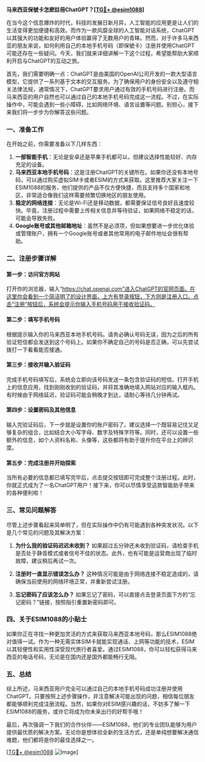 **马来西亚保號卡怎麽註冊ChatGPT？[[TG💪+ @esim1088](https://t.me/s/esim1088)]**

在当今这个信息爆炸的时代，科技的发展日新月异，人工智能的应用更是让人们的生活变得更加便捷和高效。而作为一款风靡全球的人工智能对话系统，ChatGPT以其强大的功能和友好的用户体验赢得了无数用户的青睐。然而，对于许多马来西亚的朋友来说，如何利用自己的本地手机号码（即保號卡）注册并使用ChatGPT可能还存在一些疑问。今天，我们就来详细讲解一下这个过程，希望能帮助大家顺利开启与ChatGPT的互动之旅。

首先，我们需要明确一点：ChatGPT是由美国的OpenAI公司开发的一款大型语言模型，它提供了一系列基于文本的交互服务。为了确保用户的身份安全以及遵守相关法律法规，通常情况下，ChatGPT要求用户通过有效的手机号码进行注册。而马来西亚的用户自然也可以通过自己的本地手机号码完成这一流程。不过，在实际操作中，可能会遇到一些小障碍，比如网络环境、语言设置等问题。别担心，接下来我们将一步步为你解答这些问题。

### **一、准备工作**

在开始之前，你需要准备以下几样东西：

1. **一部智能手机**：无论是安卓还是苹果手机都可以，但建议选择性能较好、内存充足的设备。
2. **马来西亚本地手机号码**：这是注册ChatGPT的关键所在。如果你还没有本地号码，可以通过购买虚拟SIM卡或者ESIM的方式来获取。这里推荐大家关注一下ESIM1088的服务，他们提供的产品不仅方便快捷，而且支持多个国家和地区，非常适合像我们这样需要频繁切换地区的朋友使用。
3. **稳定的网络连接**：无论是Wi-Fi还是移动数据，都需要保证信号良好且速度较快。毕竟，注册过程中需要上传相关信息并等待验证，如果网络不稳定的话，可能会导致失败。
4. **Google账号或其他邮箱地址**：虽然不是必须项，但如果想要进一步优化体验或管理账户，拥有一个Google账号或者其他常用的电子邮件地址会很有帮助。

### **二、注册步骤详解**

#### **第一步：访问官方网站**
打开你的浏览器，输入“https://chat.openai.com”进入ChatGPT的官网页面。在这里你会看到一个简洁明了的设计界面，上方有登录按钮，下方则是注册入口。点击“注册”按钮后，系统会提示你输入手机号码用于接收验证码。

#### **第二步：填写手机号码**
根据提示输入你的马来西亚本地手机号码。请务必确认号码无误，因为之后的所有验证短信都会发送到这个号码上。如果你不确定自己的号码是否正确，可以先尝试拨打一下看看能否接通。

#### **第三步：接收并输入验证码**
完成手机号码填写后，系统会立即向该号码发送一条包含验证码的短信。打开手机上的信息应用，找到刚刚收到的验证码，并将其准确地填入网站对应的输入框内。有时候由于网络延迟，验证码可能会稍晚才到达，请耐心等待几分钟再试。

#### **第四步：设置密码及其他信息**
输入完验证码后，下一步就是设置你的账户密码了。建议选择一个既容易记住又足够复杂的组合，比如结合大小写字母、数字及特殊字符等。同时，还可以设置一些额外的信息，如个人资料名称、头像等，这些都将有助于提升你在平台上的辨识度。

#### **第五步：完成注册并开始探索**
当所有必要的信息都已填写完毕后，点击提交按钮即可完成整个注册过程。此时，你就正式成为了一名ChatGPT用户！接下来，你可以尽情享受这款智能助手带来的各种便利啦！

### **三、常见问题解答**

尽管上述步骤看起来简单明了，但在实际操作中仍有可能遇到各种突发状况。以下是几个常见的问题及其解决方案：

1. **为什么我的验证码迟迟未收到？**
   如果超过五分钟还未收到验证码，请检查手机是否处于静音模式或者信号不佳的状态。此外，也有可能是运营商出现了临时故障，建议稍后再试一次。

2. **注册时一直显示错误怎么办？**
   这种情况可能是由于网络连接不稳定造成的，请确保当前使用的网络环境正常，并重新尝试注册。

3. **忘记密码了应该怎么办？**
   如果忘记了密码，可以直接点击登录页面下方的“忘记密码？”链接，按照指引重置新密码即可。

### **四、关于ESIM1088的小贴士**

如果你正在寻找一种更加灵活的方式来获取马来西亚本地号码，那么ESIM1088绝对值得一试。作为一种无需实体SIM卡就能实现通话、上网等功能的技术，ESIM以其轻便性和实用性深受现代旅行者喜爱。通过ESIM1088，你可以轻松获得马来西亚的电话号码，无论是在国内还是国外都能畅行无阻。

### **五、总结**

综上所述，马来西亚用户完全可以通过自己的本地手机号码成功注册并使用ChatGPT。只要按照上述步骤操作，并注意解决可能出现的问题，相信每位朋友都能够顺利完成注册流程。当然，如果你对ESIM感兴趣的话，不妨多了解一下ESIM1088的服务，或许它将成为你未来出行的好帮手哦！

最后，再次强调一下我们的合作伙伴——ESIM1088，他们的专业团队能够为用户提供最优质的解决方案。无论你是想体验全新的生活方式，还是单纯想要解决通信难题，他们都将是你的最佳选择之一。

[[TG💪+ @esim1088](https://t.me/s/esim1088) ![Image](https://i.postimg.cc/4NQfJmqS/Snipaste-2025-05-13-00-14-12.png)]
